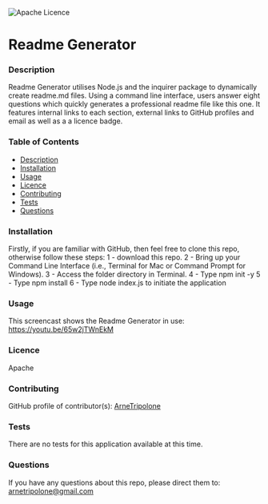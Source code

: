 
![Apache Licence](https://img.shields.io/badge/Licence-Apache-blue)


# Readme Generator


### Description
  Readme Generator utilises Node.js and the inquirer package to dynamically create readme.md files. Using a command line interface, users answer eight questions which quickly generates a professional readme file like this one. It features internal links to each section, external links to GitHub profiles and email as well as a a licence badge.


### Table of Contents
- [Description](#Description)
- [Installation](#Installation)
- [Usage](#Usage)
- [Licence](#Licence)
- [Contributing](#Contributing)
- [Tests](#Tests)
- [Questions](#Questions)

### Installation
  Firstly, if you are familiar with GitHub, then feel free to clone this repo, otherwise follow these steps: 1 - download this repo. 2 - Bring up your Command Line Interface (i.e., Terminal for Mac or Command Prompt for Windows). 3 - Access the folder directory in Terminal. 4 - Type npm init -y 5 - Type npm install 6 - Type node index.js to initiate the application


### Usage
  This screencast shows the Readme Generator in use: https://youtu.be/65w2jTWnEkM 


### Licence
  Apache


### Contributing
GitHub profile of contributor(s):
  [ArneTripolone](https://github.com/ArneTripolone)


### Tests
  There are no tests for this application available at this time. 


### Questions
If you have any questions about this repo, please direct them to:
  [arnetripolone@gmail.com](mailto:arnetripolone@gmail.com)

